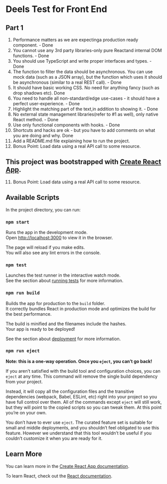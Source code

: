 # Deels Test for Front End

## Part 1

1. Performance matters as we are expectinga production ready component. - Done
2. You cannot use any 3rd party libraries-only pure Reactand internal DOM functions. - Done
3. You should use TypeScript and write proper interfaces and types. - Done
4. The function to filter the data should be asynchronous. You can use mock data (such as a JSON array), but the function which uses it should be asynchronous (similar to a real REST call). - Done 
5. It should have basic working CSS. No need for anything fancy (such as drop shadows etc). Done 
6. You need to handle all non-standard/edge use-cases - it should have a perfect user-experience. - Done 
7. Highlight the matching part of the text,in addition to showing it. - Done 
8. No external state management libraries(refer to #1 as well), only native React method. - Done 
9. Use only functional components with hooks. - Done 
10. Shortcuts and hacks are ok - but you have to add comments on what you are doing and why. Done 
11. Add a README.md file explaining how to run the project. 
12. Bonus Point: Load data using a real API call to some resource.

## This project was bootstrapped with [Create React App](https://github.com/facebook/create-react-app).

11. Bonus Point: Load data using a real API call to some resource.

## Available Scripts

In the project directory, you can run:

### `npm start`

Runs the app in the development mode.\
Open [http://localhost:3000](http://localhost:3000) to view it in the browser.

The page will reload if you make edits.\
You will also see any lint errors in the console.

### `npm test`

Launches the test runner in the interactive watch mode.\
See the section about [running tests](https://facebook.github.io/create-react-app/docs/running-tests) for more information.

### `npm run build`

Builds the app for production to the `build` folder.\
It correctly bundles React in production mode and optimizes the build for the best performance.

The build is minified and the filenames include the hashes.\
Your app is ready to be deployed!

See the section about [deployment](https://facebook.github.io/create-react-app/docs/deployment) for more information.

### `npm run eject`

**Note: this is a one-way operation. Once you `eject`, you can’t go back!**

If you aren’t satisfied with the build tool and configuration choices, you can `eject` at any time. This command will remove the single build dependency from your project.

Instead, it will copy all the configuration files and the transitive dependencies (webpack, Babel, ESLint, etc) right into your project so you have full control over them. All of the commands except `eject` will still work, but they will point to the copied scripts so you can tweak them. At this point you’re on your own.

You don’t have to ever use `eject`. The curated feature set is suitable for small and middle deployments, and you shouldn’t feel obligated to use this feature. However we understand that this tool wouldn’t be useful if you couldn’t customize it when you are ready for it.

## Learn More

You can learn more in the [Create React App documentation](https://facebook.github.io/create-react-app/docs/getting-started).

To learn React, check out the [React documentation](https://reactjs.org/).
